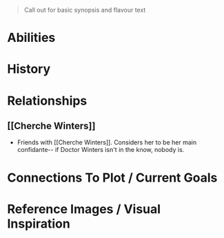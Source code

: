 > Call out for basic synopsis and flavour text

# Abilities

# History

# Relationships
## [[Cherche Winters]]
- Friends with [[Cherche Winters]]. Considers her to be her main confidante-- if Doctor Winters isn't in the know, nobody is.
# Connections To Plot / Current Goals

# Reference Images / Visual Inspiration